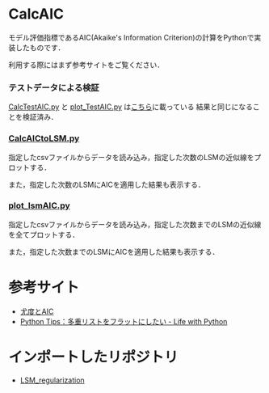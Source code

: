 # CalcAIC
モデル評価指標であるAIC(Akaike's Information Criterion)の計算をPythonで実装したものです．

利用する際にはまず参考サイトをご覧ください．


### テストデータによる検証
[CalcTestAIC.py](https://github.com/Atsuto0519/CalcAIC/blob/master/CalcTestAIC.py)
と
[plot_TestAIC.py](https://github.com/Atsuto0519/CalcAIC/blob/master/plot_TestAIC.py)
は[こちら](http://takashiyoshino.random-walk.org/memo/keikaku2/node5.html)に載っている
結果と同じになることを検証済み．


### [CalcAICtoLSM.py](https://github.com/Atsuto0519/CalcAIC/blob/master/CalcAICtoLSM.py)
指定したcsvファイルからデータを読み込み，指定した次数のLSMの近似線をプロットする．

また，指定した次数のLSMにAICを適用した結果も表示する．


### [plot_lsmAIC.py](https://github.com/Atsuto0519/CalcAIC/blob/master/plot_lsmAIC.py)
指定したcsvファイルからデータを読み込み，指定した次数までのLSMの近似線を全てプロットする．

また，指定した次数までのLSMにAICを適用した結果も表示する．


# 参考サイト
- [尤度とAIC](http://takashiyoshino.random-walk.org/memo/keikaku2/node5.html)
- [Python Tips：多重リストをフラットにしたい - Life with Python](http://www.lifewithpython.com/2014/01/python-flatten-nested-lists.html)


# インポートしたリポジトリ
- [LSM_regularization](https://github.com/Atsuto0519/LSM_regularization)
